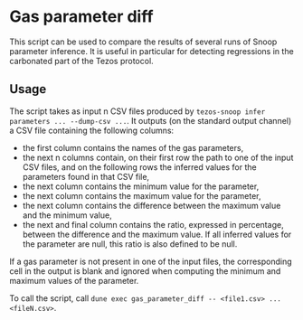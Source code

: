 Gas parameter diff
==================

This script can be used to compare the results of several runs of
Snoop parameter inference. It is useful in particular for detecting
regressions in the carbonated part of the Tezos protocol.

Usage
-----

The script takes as input n CSV files produced by `tezos-snoop infer
parameters ... --dump-csv ...`. It outputs (on the standard output
channel) a CSV file containing the following columns:
- the first column contains the names of the gas parameters,
- the next n columns contain, on their first row the path to one of the input CSV files, and on the
following rows the inferred values for the parameters found in that CSV file,
- the next column contains the minimum value for the parameter,
- the next column contains the maximum value for the parameter,
- the next column contains the difference between the maximum value and the minimum value,
- the next and final column contains the ratio, expressed in
  percentage, between the difference and the maximum value. If all
  inferred values for the parameter are null, this ratio is also
  defined to be null.

If a gas parameter is not present in one of the input files, the
corresponding cell in the output is blank and ignored when computing
the minimum and maximum values of the parameter.

To call the script, call `dune exec gas_parameter_diff -- <file1.csv> ... <fileN.csv>`.
